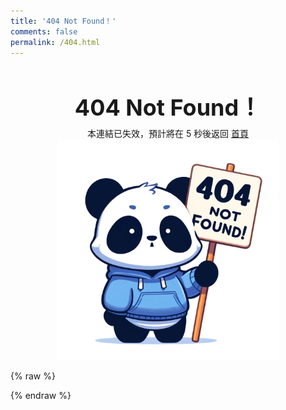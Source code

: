 ```yaml
---
title: '404 Not Found！'
comments: false
permalink: /404.html
---
```


<div style="text-align: center">
  <h1 itemprop="name headline" class="post-title" style="font-size: 27pt; margin-bottom: 6pt;">404 Not Found！</h1>
  本連結已失效，預計將在 <span id="timeout">5</span> 秒後返回 <a href="/">首頁</a>
  <img src="./images/404.png" style="width: 70%; text-align: center">
</div>

{% raw %}
<script>

document.addEventListener("DOMContentLoaded", function() {
  let countTime = 5;

  function count() {
    const timeoutElement = document.getElementById('timeout');
    if (timeoutElement) {
      timeoutElement.textContent = countTime;
      countTime -= 1;
      if (countTime === 0) {
        location.href = '/';
      } else {
        setTimeout(count, 1000);
      }
    }
  }

  document.querySelectorAll('.post-header').forEach((element) => {
    element.style.display = 'none';  // 隱藏而不移除
  });
  document.querySelectorAll('.post-block').forEach((element) => {
    element.style.display = 'block';  // 確保它是可見的，避免影響結構
  });

  count();
});

</script>
{% endraw %}

